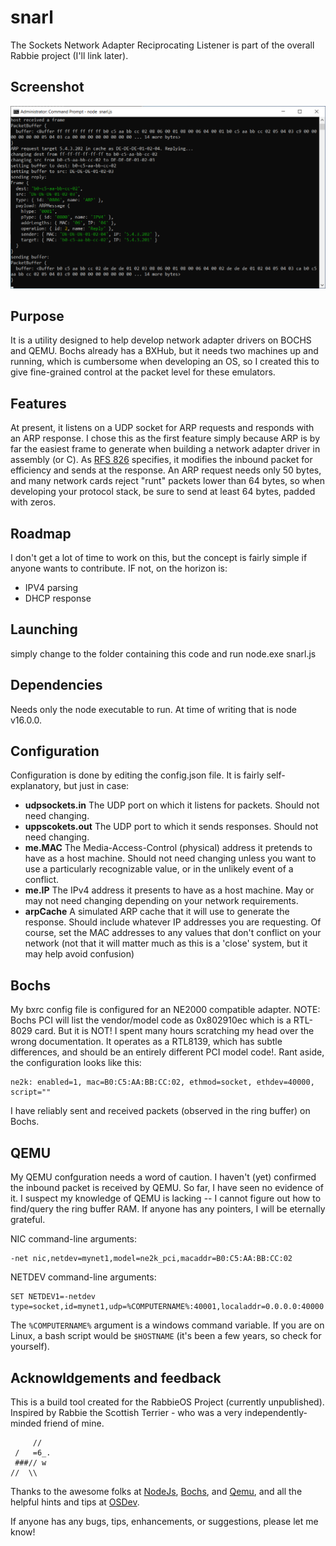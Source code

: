 # snarl
The Sockets Network Adapter Reciprocating Listener is part of the overall Rabbie project (I'll link later).  

## Screenshot
![screen shot of parsed bytes in ARP packet](https://github.com/0bOne/snarl/blob/main/snarl.png "Screenshot")

## Purpose
It is a utility designed to help develop network adapter drivers on BOCHS and QEMU.
Bochs already has a BXHub, but it needs two machines up and running, which is cumbersome when developing an OS, so I created this to give fine-grained control at the packet level for these emulators.

## Features
At present, it listens on a UDP socket for ARP requests and responds with an ARP  response.
I chose this as the first feature simply because ARP is by far the easiest frame to generate when building a network adapter driver in assembly (or C).
As [RFS 826](https://datatracker.ietf.org/doc/html/rfc826) specifies, it modifies the inbound packet for efficiency and sends at the response. An ARP request needs only 50 bytes, and many network cards reject "runt" packets lower than 64 bytes, so when developing your protocol stack, be sure to send at least 64 bytes, padded with zeros. 

## Roadmap
I don't get a lot of time to work on this, but the concept is fairly simple if anyone wants to contribute.  IF not, on the horizon is:
* IPV4 parsing
* DHCP response

## Launching
simply change to the folder containing this code and run
node.exe  snarl.js   

## Dependencies
Needs only the node executable to run. At time of writing that is node v16.0.0.  

## Configuration
Configuration is done by editing the config.json file. It is fairly self-explanatory, but just in case:
* **udpsockets.in**   The UDP port on which it listens for packets. Should not need changing.
* **uppscokets.out**  The UDP port to which it sends responses. Should not need changing.
* **me.MAC**          The Media-Access-Control (physical) address it pretends to have as a host machine. Should not need changing unless you want to use a particularly recognizable value, or in the unlikely event of a conflict.
* **me.IP**           The IPv4 address it presents to have as a host machine. May or may not need changing depending on your network requirements.
* **arpCache**        A simulated ARP cache that it will use to generate the response. Should include whatever IP addresses you are requesting.  Of course, set the MAC addresses to any values that don't conflict on your network (not that it will matter much as this is a 'close' system, but it may help avoid confusion)

## Bochs
My bxrc config file is configured for an NE2000 compatible adapter.
NOTE: Bochs PCI will list the vendor/model code as 0x802910ec which is a RTL-8029 card. But it is NOT!  I spent many hours scratching my head over the wrong documentation.  It operates as a RTL8139, which has subtle differences, and should be an entirely different PCI model code!. Rant aside, the configuration looks like this:
```
ne2k: enabled=1, mac=B0:C5:AA:BB:CC:02, ethmod=socket, ethdev=40000, script=""
```
I have reliably sent and received packets (observed in the ring buffer) on Bochs.

## QEMU
My QEMU confguration needs a word of caution.  I haven't (yet) confirmed the inbound packet is received by QEMU. So far, I have seen no evidence of it.  I suspect my knowledge of QEMU is lacking -- I cannot figure out how to find/query the ring buffer RAM.  If anyone has any pointers, I will be eternally grateful.

NIC command-line arguments:
```
-net nic,netdev=mynet1,model=ne2k_pci,macaddr=B0:C5:AA:BB:CC:02
```
NETDEV command-line arguments:
```
SET NETDEV1=-netdev type=socket,id=mynet1,udp=%COMPUTERNAME%:40001,localaddr=0.0.0.0:40000
```
The ```%COMPUTERNAME%``` argument is a windows command variable.  If you are on Linux, a bash script would be ```$HOSTNAME``` (it's been a few years, so check for yourself).


## Acknowldgements and feedback
This is a build tool created for the RabbieOS Project (currently unpublished). Inspired by Rabbie the Scottish Terrier - who was a very independently-minded friend of mine.
```
     //
 /   =6_.
 ###// w
//  \\
```

Thanks to the awesome folks at [NodeJs](https://nodejs.org/), [Bochs](https://bochs.sourceforge.io/), and [Qemu](https://www.qemu.org/), and all the helpful hints and tips at [OSDev](https://wiki.osdev.org/Main_Page).

If anyone has any bugs, tips, enhancements, or suggestions, please let me know!












